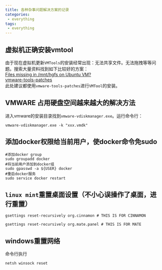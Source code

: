 ```yaml
---
title: 各种杂事问题解决方案的记录
categories:
 - everything
tags:
 - everything
---
```


## 虚拟机正确安装vmtool
由于现在虚拟机更新`VMTools`的安装经常出现：无法共享文件。无法拖拽等等问题。搜索大量资料找到如下比较好的方案：  
[Files missing in /mnt/hgfs on Ubuntu VM?](https://askubuntu.com/questions/591664/files-missing-in-mnt-hgfs-on-ubuntu-vm)  
[vmware-tools-patches](https://github.com/rasa/vmware-tools-patches)  
此处建议都使用`vmware-tools-patches`进行`VMTool`的安装。

## VMWARE 占用硬盘空间越来越大的解决方法
进入vmware的安装目录找到`vmware-vdiskmanager.exe`。运行命令行：
```
vmware-vdiskmanager.exe -k "xxx.vmdk"  
```


## 添加docker权限给当前用户，使docker命令免sudo
```
#添加docker group
sudo groupadd docker
#将当前用户添加到docker组
sudo gpasswd -a ${USER} docker
#重启docker服务
sudo service docker restart
```

## `linux mint`重置桌面设置（不小心误操作了桌面，进行重置）
```
gsettings reset-recursively org.cinnamon # THIS IS FOR CINNAMON

gsettings reset-recursively org.mate.panel # THIS IS FOR MATE
```

## windows重置网络
命令行执行
```
netsh winsock reset
```
